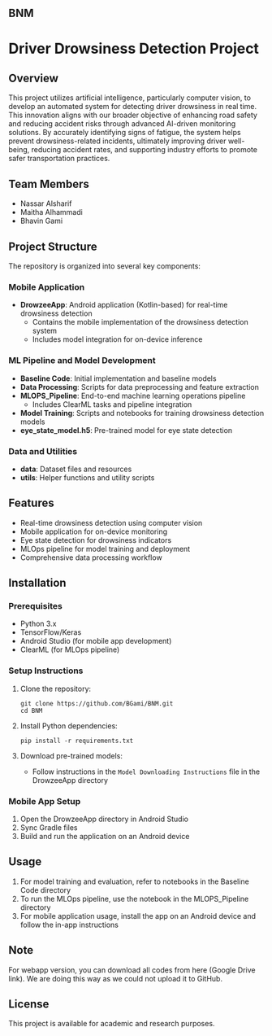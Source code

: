 ## BNM
# Driver Drowsiness Detection Project

## Overview
This project utilizes artificial intelligence, particularly computer vision, to develop an automated system for detecting driver drowsiness in real time. This innovation aligns with our broader objective of enhancing road safety and reducing accident risks through advanced AI-driven monitoring solutions. By accurately identifying signs of fatigue, the system helps prevent drowsiness-related incidents, ultimately improving driver well-being, reducing accident rates, and supporting industry efforts to promote safer transportation practices.

## Team Members
- Nassar Alsharif
- Maitha Alhammadi
- Bhavin Gami

## Project Structure
The repository is organized into several key components:

### Mobile Application
- **DrowzeeApp**: Android application (Kotlin-based) for real-time drowsiness detection
  - Contains the mobile implementation of the drowsiness detection system
  - Includes model integration for on-device inference

### ML Pipeline and Model Development
- **Baseline Code**: Initial implementation and baseline models
- **Data Processing**: Scripts for data preprocessing and feature extraction
- **MLOPS_Pipeline**: End-to-end machine learning operations pipeline
  - Includes ClearML tasks and pipeline integration
- **Model Training**: Scripts and notebooks for training drowsiness detection models
- **eye_state_model.h5**: Pre-trained model for eye state detection

### Data and Utilities
- **data**: Dataset files and resources
- **utils**: Helper functions and utility scripts

## Features
- Real-time drowsiness detection using computer vision
- Mobile application for on-device monitoring
- Eye state detection for drowsiness indicators
- MLOps pipeline for model training and deployment
- Comprehensive data processing workflow

## Installation

### Prerequisites
- Python 3.x
- TensorFlow/Keras
- Android Studio (for mobile app development)
- ClearML (for MLOps pipeline)

### Setup Instructions
1. Clone the repository:
   ```
   git clone https://github.com/BGami/BNM.git
   cd BNM
   ```

2. Install Python dependencies:
   ```
   pip install -r requirements.txt
   ```

3. Download pre-trained models:
   - Follow instructions in the `Model Downloading Instructions` file in the DrowzeeApp directory

### Mobile App Setup
1. Open the DrowzeeApp directory in Android Studio
2. Sync Gradle files
3. Build and run the application on an Android device

## Usage
1. For model training and evaluation, refer to notebooks in the Baseline Code directory
2. To run the MLOps pipeline, use the notebook in the MLOPS_Pipeline directory
3. For mobile application usage, install the app on an Android device and follow the in-app instructions

## Note
For webapp version, you can download all codes from here (Google Drive link). We are doing this way as we could not upload it to GitHub.

## License
This project is available for academic and research purposes.
